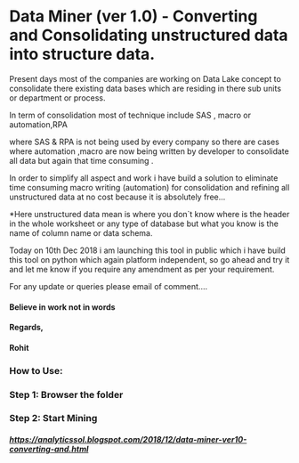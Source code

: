 # Data Miner (ver 1.0) - Converting and Consolidating unstructured data into structure data.

Present days most of the companies are working on Data Lake concept to consolidate there existing data bases which are residing in there sub units or department or  process.



In term of consolidation most of technique include SAS , macro or automation,RPA 

where SAS & RPA  is not being used by every company so there are cases where automation ,macro are now being written by developer to consolidate all data but again that time consuming .



In order to simplify all aspect and work i have build a solution to eliminate time consuming macro writing (automation) for consolidation and refining all unstructured data at no cost because it is absolutely free...



*Here unstructured data mean is where you don`t know where is the header in the whole worksheet or any type of database but what you know is the name of column name or data schema.  





Today on 10th Dec 2018 i am launching this tool in public which i have build this tool on python which again platform independent, so go ahead and try it and let me know if you require any amendment as per your requirement.



For any update or queries please email of comment....





#### Believe in work not in words

#### Regards,

#### Rohit







### How to Use:



### Step 1: Browser the folder

### Step 2: Start Mining

##### https://analyticssol.blogspot.com/2018/12/data-miner-ver10-converting-and.html

